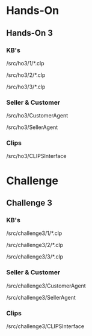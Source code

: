 # Hands-On

## Hands-On 3

### KB's

/src/ho3/1/*.clp

/src/ho3/2/*.clp

/src/ho3/3/*.clp

### Seller & Customer

/src/ho3/CustomerAgent

/src/ho3/SellerAgent

### Clips 

/src/ho3/CLIPSInterface

# Challenge

## Challenge 3

### KB's

/src/challenge3/1/*.clp

/src/challenge3/2/*.clp

/src/challenge3/3/*.clp

### Seller & Customer

/src/challenge3/CustomerAgent

/src/challenge3/SellerAgent

### Clips

/src/challenge3/CLIPSInterface